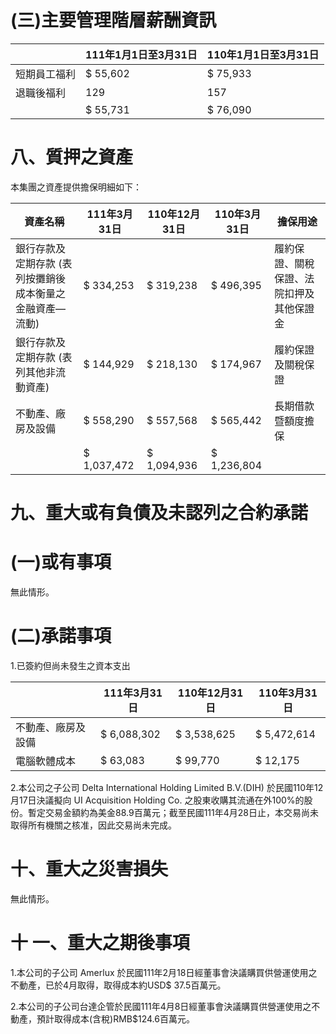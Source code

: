 # (三)主要管理階層薪酬資訊

| |111年1月1日至3月31日|110年1月1日至3月31日|
|---|---|---|
|短期員工福利|$ 55,602|$ 75,933|
|退職後福利|129|157|
| |$ 55,731|$ 76,090|

# 八、質押之資產

本集團之資產提供擔保明細如下：

|資產名稱|111年3月31日|110年12月31日|110年3月31日|擔保用途|
|---|---|---|---|---|
|銀行存款及定期存款 (表列按攤銷後成本衡量之金融資產—流動)|$ 334,253|$ 319,238|$ 496,395|履約保證、關稅保證、法院扣押及其他保證金|
|銀行存款及定期存款 (表列其他非流動資產)|$ 144,929|$ 218,130|$ 174,967|履約保證及關稅保證|
|不動產、廠房及設備|$ 558,290|$ 557,568|$ 565,442|長期借款暨額度擔保|
| |$ 1,037,472|$ 1,094,936|$ 1,236,804| |

# 九、重大或有負債及未認列之合約承諾

# (一)或有事項

無此情形。

# (二)承諾事項

1.已簽約但尚未發生之資本支出

| |111年3月31日|110年12月31日|110年3月31日|
|---|---|---|---|
|不動產、廠房及設備|$ 6,088,302|$ 3,538,625|$ 5,472,614|
|電腦軟體成本|$ 63,083|$ 99,770|$ 12,175|

2.本公司之子公司 Delta International Holding Limited B.V.(DIH) 於民國110年12月17日決議擬向 UI Acquisition Holding Co. 之股東收購其流通在外100%的股份。暫定交易金額約為美金88.9百萬元；截至民國111年4月28日止，本交易尚未取得所有機關之核准，因此交易尚未完成。

# 十、重大之災害損失

無此情形。

# 十 一、重大之期後事項

1.本公司的子公司 Amerlux 於民國111年2月18日經董事會決議購買供營運使用之不動產，已於4月取得，取得成本約USD$ 37.5百萬元。

2.本公司的子公司台達企管於民國111年4月8日經董事會決議購買供營運使用之不動產，預計取得成本(含稅)RMB$124.6百萬元。